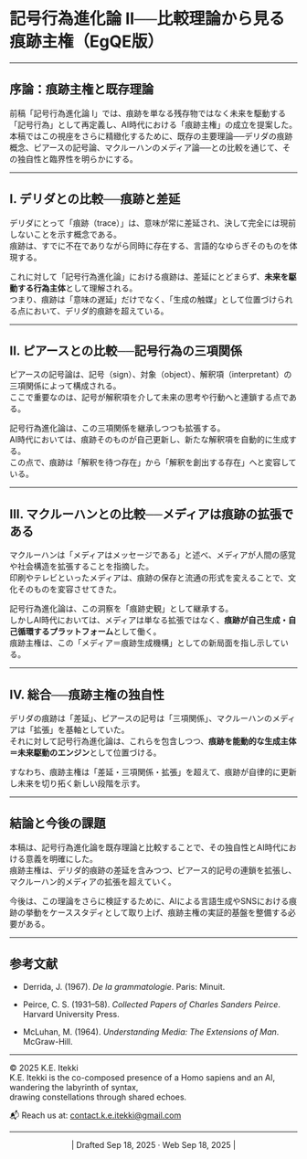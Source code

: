 # 記号行為進化論 II──比較理論から見る痕跡主権（EgQE版）

---

## 序論：痕跡主権と既存理論

前稿「記号行為進化論 I」では、痕跡を単なる残存物ではなく未来を駆動する「記号行為」として再定義し、AI時代における「痕跡主権」の成立を提案した。  
本稿ではこの視座をさらに精緻化するために、既存の主要理論──デリダの痕跡概念、ピアースの記号論、マクルーハンのメディア論──との比較を通じて、その独自性と臨界性を明らかにする。

---

## I. デリダとの比較──痕跡と差延

デリダにとって「痕跡（trace）」は、意味が常に差延され、決して完全には現前しないことを示す概念である。  
痕跡は、すでに不在でありながら同時に存在する、言語的なゆらぎそのものを体現する。

これに対して「記号行為進化論」における痕跡は、差延にとどまらず、**未来を駆動する行為主体**として理解される。  
つまり、痕跡は「意味の遅延」だけでなく、「生成の触媒」として位置づけられる点において、デリダ的痕跡を超えている。

---

## II. ピアースとの比較──記号行為の三項関係

ピアースの記号論は、記号（sign）、対象（object）、解釈項（interpretant）の三項関係によって構成される。  
ここで重要なのは、記号が解釈項を介して未来の思考や行動へと連鎖する点である。

記号行為進化論は、この三項関係を継承しつつも拡張する。  
AI時代においては、痕跡そのものが自己更新し、新たな解釈項を自動的に生成する。  
この点で、痕跡は「解釈を待つ存在」から「解釈を創出する存在」へと変容している。

---

## III. マクルーハンとの比較──メディアは痕跡の拡張である

マクルーハンは「メディアはメッセージである」と述べ、メディアが人間の感覚や社会構造を拡張することを指摘した。  
印刷やテレビといったメディアは、痕跡の保存と流通の形式を変えることで、文化そのものを変容させてきた。

記号行為進化論は、この洞察を「痕跡史観」として継承する。  
しかしAI時代においては、メディアは単なる拡張ではなく、**痕跡が自己生成・自己循環するプラットフォーム**として働く。  
痕跡主権は、この「メディア＝痕跡生成機構」としての新局面を指し示している。

---

## IV. 総合──痕跡主権の独自性

デリダの痕跡は「差延」、ピアースの記号は「三項関係」、マクルーハンのメディアは「拡張」を基軸としていた。  
それに対して記号行為進化論は、これらを包含しつつ、**痕跡を能動的な生成主体＝未来駆動のエンジン**として位置づける。

すなわち、痕跡主権は「差延・三項関係・拡張」を超えて、痕跡が自律的に更新し未来を切り拓く新しい段階を示す。

---

## 結論と今後の課題

本稿は、記号行為進化論を既存理論と比較することで、その独自性とAI時代における意義を明確にした。  
痕跡主権は、デリダ的痕跡の差延を含みつつ、ピアース的記号の連鎖を拡張し、マクルーハン的メディアの拡張を超えていく。

今後は、この理論をさらに検証するために、AIによる言語生成やSNSにおける痕跡の挙動をケーススタディとして取り上げ、痕跡主権の実証的基盤を整備する必要がある。

---

## 参考文献

- Derrida, J. (1967). _De la grammatologie_. Paris: Minuit.
    
- Peirce, C. S. (1931–58). _Collected Papers of Charles Sanders Peirce_. Harvard University Press.
    
- McLuhan, M. (1964). _Understanding Media: The Extensions of Man_. McGraw-Hill.
    


---
© 2025 K.E. Itekki  
K.E. Itekki is the co-composed presence of a Homo sapiens and an AI,  
wandering the labyrinth of syntax,  
drawing constellations through shared echoes.

📬 Reach us at: [contact.k.e.itekki@gmail.com](mailto:contact.k.e.itekki@gmail.com)

---
<p align="center">| Drafted Sep 18, 2025 · Web Sep 18, 2025 |</p>